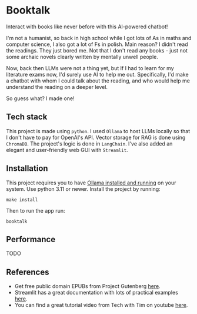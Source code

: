 # Booktalk
Interact with books like never before with this AI-powered chatbot!

I'm not a humanist, so back in high school while I got lots of As in maths and computer science, I also got a lot of Fs in polish. Main reason? I didn't read the readings. They just bored me. Not that I don't read any books - just not some archaic novels clearly written by mentally unwell people.

Now, back then LLMs were not a thing yet, but If I had to learn for my literature exams now, I'd surely use AI to help me out. Specifically, I'd make a chatbot with whom I could talk about the reading, and who would help me understand the reading on a deeper level.

So guess what? I made one!

## Tech stack
This project is made using `python`. I used `Ollama` to host LLMs locally so that I don't have to pay for OpenAI's API. Vector storage for RAG is done using `ChromaDB`. The project's logic is done in `LangChain`. I've also added an elegant and user-friendly web GUI with `Streamlit`.

## Installation
This project requires you to have [Ollama installed and running](https://ollama.com/download) on your system. Use python 3.11 or newer. Install the project by running:
```
make install
```
Then to run the app run:
```
booktalk
```

## Performance
TODO

## References
- Get free public domain EPUBs from Project Gutenberg [here](https://www.gutenberg.org).
- Streamlit has a great documentation with lots of practical examples [here](https://streamlit.io/playground).
- You can find a great tutorial video from Tech with Tim on youtube [here](https://www.youtube.com/watch?v=E4l91XKQSgw).
